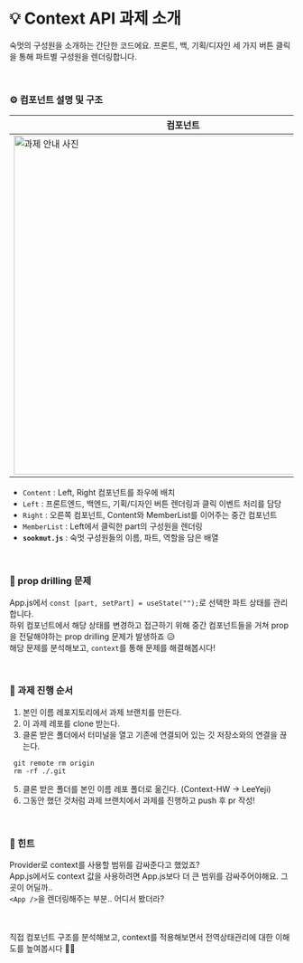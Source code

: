 # 💡 Context API 과제 소개

숙멋의 구성원을 소개하는 간단한 코드에요. 프론트, 백, 기획/디자인 세 가지 버튼 클릭을 통해 파트별 구성원을 렌더링합니다.

<br/>

### ⚙️ 컴포넌트 설명 및 구조

| 컴포넌트 | 구조 |
| --- | --- |
| <img width=600px alt="과제 안내 사진" src="https://github.com/user-attachments/assets/7dadcc62-a4f9-492c-b43d-4d8c45e06321" /> | <img width="226" src="https://github.com/user-attachments/assets/b51002c9-0c67-48d2-a0ea-83aa6151f8ad"> |

- `Content` : Left, Right 컴포넌트를 좌우에 배치
- `Left` : 프론트엔드, 백엔드, 기획/디자인 버튼 렌더링과 클릭 이벤트 처리를 담당
- `Right` : 오른쪽 컴포넌트, Content와 MemberList를 이어주는 중간 컴포넌트
- `MemberList` : Left에서 클릭한 part의 구성원을 렌더링
- **`sookmut.js`** : 숙멋 구성원들의 이름, 파트, 역할을 담은 배열

<br/>

### 🚨 prop drilling 문제

App.js에서 `const [part, setPart] = useState("");`로 선택한 파트 상태를 관리합니다.<br/>
하위 컴포넌트에서 해당 상태를 변경하고 접근하기 위해 중간 컴포넌트들을 거쳐 prop을 전달해야하는 prop drilling 문제가 발생하죠 😥 <br/>
해당 문제를 분석해보고, `context`를 통해 문제를 해결해봅시다!

<br/>

### 🔎 과제 진행 순서

1. 본인 이름 레포지토리에서 과제 브랜치를 만든다.
2. 이 과제 레포를 clone 받는다.
3. 클론 받은 폴더에서 터미널을 열고 기존에 연결되어 있는 깃 저장소와의 연결을 끊는다.

```
 git remote rm origin
 rm -rf ./.git
```

5. 클론 받은 폴더를 본인 이름 레포 폴더로 옮긴다. (Context-HW → LeeYeji)
6. 그동안 했던 것처럼 과제 브랜치에서 과제를 진행하고 push 후 pr 작성!

<br/>

### 🦄 힌트

Provider로 context를 사용할 범위를 감싸준다고 했었죠? <br/>
App.js에서도 context 값을 사용하려면 App.js보다 더 큰 범위를 감싸주어야해요. 그곳이 어딜까..<br/>
`<App />`을 렌더링해주는 부분.. 어디서 봤더라?

<br/>
<br/>
직접 컴포넌트 구조를 분석해보고, context를 적용해보면서 전역상태관리에 대한 이해도를 높여봅시다 💪🏻
